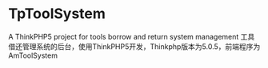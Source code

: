 # TpToolSystem

A ThinkPHP5 project for tools borrow and return system management 工具借还管理系统的后台，使用ThinkPHP5开发，Thinkphp版本为5.0.5，前端程序为AmToolSystem
